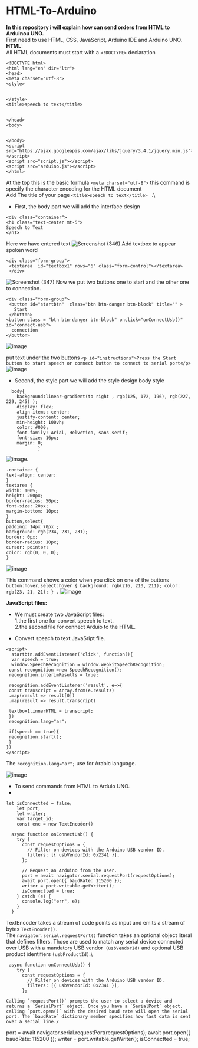 # HTML-To-Arduino
**In this repository i will explain how can send orders from HTML to Arduinou UNO.**\
First need to use HTML, CSS, JavaScript, Arduino IDE and Arduino UNO.\
**HTML:**\
All HTML documents must start with a `<!DOCTYPE>` declaration

```
<!DOCTYPE html>
<html lang="en" dir="ltr">
<head>
<meta charset="utf-8">
<style>


</style>
<title>speech to text</title>


</head>
<body>


</body>
<script src="https://ajax.googleapis.com/ajax/libs/jquery/3.4.1/jquery.min.js"></script>
<script src="script.js"></script>
<script src="arduino.js"></script>
</html>
```

 At the top this is the basic formula  `<meta charset="utf-8">`  this command is specify the character encoding for the HTML document\
 Add The title of your page `<title>speech to text</title> ` .\
 * First, the body part we will add the interface design
 
 ```
 <div class="container">
 <h1 class="text-center mt-5">
 Speech to Text
 </h1>
 ```
Here we have entered text
![Screenshot (346)](https://user-images.githubusercontent.com/108824980/183220935-03b92617-c2c3-4a40-9325-f88fc9d207fd.png)
Add textbox to appear spoken word
```
<div class="form-group">
 <textarea  id="textbox1" rows="6" class="form-control"></textarea>
 </div>
 ```
 ![Screenshot (347)](https://user-images.githubusercontent.com/108824980/183221678-3519b430-a63b-4a35-9157-67c02bf7e43b.png)
Now we put two buttons one to start and the other one to connection.

```
<div class="form-group">
 <button id="startbtn"  class="btn btn-danger btn-block" title="" >
   Start
 </button>
<button class = "btn btn-danger btn-block" onclick="onConnectUsb()" id="connect-usb">
  connection
</button>
```
![image](https://user-images.githubusercontent.com/108824980/183247546-1ec91e2b-59f7-4b41-959d-85c317550495.png)

put text under the two buttons
`<p id="instructions">Press the Start button to start speech or connect button to connect to serial port</p>`
![image](https://user-images.githubusercontent.com/108824980/183247643-298f127d-0cc6-4043-9cdf-8ff18458a08e.png)


* Second, the style part we will add the style design
body style

```
  body{
    background:linear-gradient(to right , rgb(125, 172, 196), rgb(227, 229, 245) );
    display: flex;
    align-items: center;
    justify-content: center;
    min-height: 100vh;
    color: #000;
    font-family: Arial, Helvetica, sans-serif;
    font-size: 16px;
    margin: 0;
            }
 ```
            
            
 ![image](https://user-images.githubusercontent.com/108824980/183247700-81322dc2-757b-4127-a016-3a10e0c38ff7.png).
  
    .container {
    text-align: center;
    }
    textarea {
    width: 100%;
    height: 200px;
    border-radius: 50px;
    font-size: 20px;
    margin-bottom: 10px;
    }
    button,select{
    padding: 14px 70px ;
    background: rgb(234, 231, 231);
    border: 0px;
    border-radius: 10px;
    cursor: pointer;
    color: rgb(0, 0, 0);
    }
    

 ![image](https://user-images.githubusercontent.com/108824980/183247747-ae09d318-3871-45ed-a695-cac06177c53a.png)
   
   This command shows a color when you click on one of the buttons
  `button:hover,select:hover {
    background: rgb(216, 210, 211);
    color: rgb(23, 21, 21);
    }
     .`
   ![image](https://user-images.githubusercontent.com/108824980/183247776-7217e7a0-d7f5-4bbf-9d17-6138221a57bb.png)
   
   **JavaScript files:** 
   * We must create two JavaScript files: \
   1.the first one for convert speech to text.\
   2.the second file for connect Arduio to the HTML.
  
  * Convert speach to text JavaSript file.
  
  ```
  <script>
    startbtn.addEventListener('click', function(){
    var speech = true;
    window.SpeechRecognition = window.webkitSpeechRecognition;
   const recognition =new SpeechRecognition();
   recognition.interimResults = true;
   
   recognition.addEventListener('result', e=>{
   const transcript = Array.from(e.results)
   .map(result => result[0])
   .map(result => result.transcript)
   
   textbox1.innerHTML = transcript;
   })
   recognition.lang="ar";
   
   if(speech == true){
   recognition.start();
   }
})
</script>
```
  
The `recognition.lang="ar";` use for Arabic language.

![image](https://user-images.githubusercontent.com/108824980/183250685-c010f853-b05e-4ca1-b0c6-e1bb3715b138.png)

* To send commands from HTML to Arduio UNO.
* 
```
let isConnectted = false;
    let port;
    let writer;
    var target_id;
    const enc = new TextEncoder()
    
  async function onConnectUsb() {
    try {
      const requestOptions = {
        // Filter on devices with the Arduino USB vendor ID.
        filters: [{ usbVendorId: 0x2341 }],
      };

      // Request an Arduino from the user.
      port = await navigator.serial.requestPort(requestOptions);
      await port.open({ baudRate: 115200 });
      writer = port.writable.getWriter();
      isConnectted = true;
    } catch (e) {
      console.log("err", e);
    }
  }
  ```
TextEncoder takes a stream of code points as input and emits a stream of bytes `TextEncoder().`\
The `navigator.serial.requestPort()` function takes an optional object literal that defines filters. Those are used to match any serial device connected over USB with a mandatory USB vendor` (usbVendorId)` and optional USB product identifiers `(usbProductId)`.\

```
 async function onConnectUsb() {
    try {
      const requestOptions = {
        // Filter on devices with the Arduino USB vendor ID.
        filters: [{ usbVendorId: 0x2341 }],
      };
      
Calling `requestPort()` prompts the user to select a device and returns a `SerialPort` object. Once you have a `SerialPort` object, calling `port.open()` with the desired baud rate will open the serial port. The `baudRate` dictionary member specifies how fast data is sent over a serial line./

```
 port = await navigator.serial.requestPort(requestOptions);
      await port.open({ baudRate: 115200 });
      writer = port.writable.getWriter();
      isConnectted = true;
 ```
